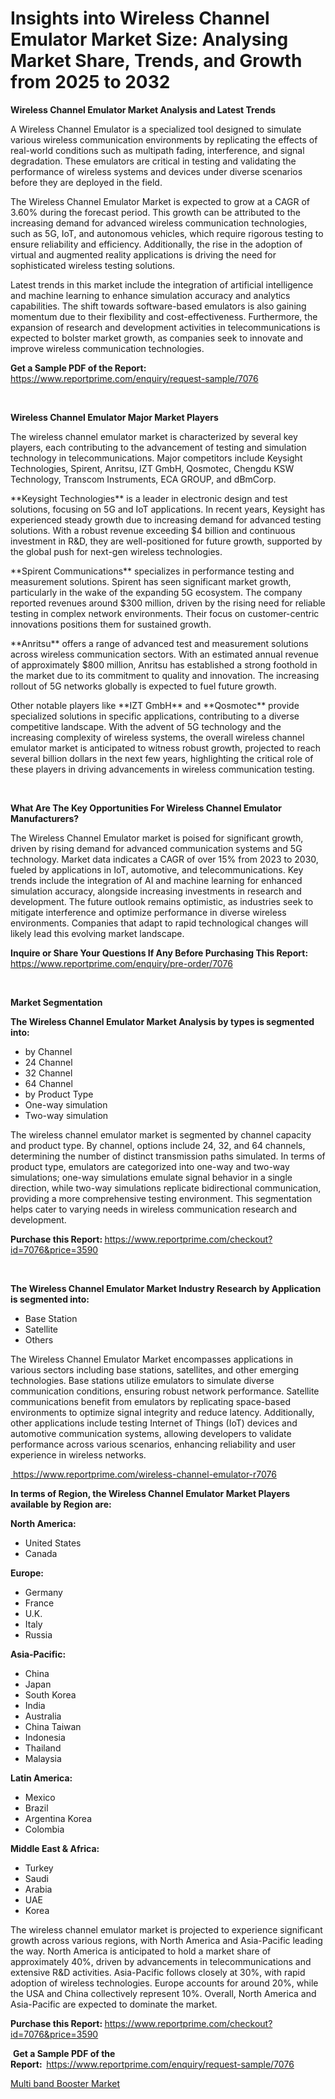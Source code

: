 <p><h1>Insights into Wireless Channel Emulator Market Size: Analysing Market Share, Trends, and Growth from 2025 to 2032</h1></p><p><strong>Wireless Channel Emulator Market Analysis and Latest Trends</strong></p>
<p><p>A Wireless Channel Emulator is a specialized tool designed to simulate various wireless communication environments by replicating the effects of real-world conditions such as multipath fading, interference, and signal degradation. These emulators are critical in testing and validating the performance of wireless systems and devices under diverse scenarios before they are deployed in the field.</p><p>The Wireless Channel Emulator Market is expected to grow at a CAGR of 3.60% during the forecast period. This growth can be attributed to the increasing demand for advanced wireless communication technologies, such as 5G, IoT, and autonomous vehicles, which require rigorous testing to ensure reliability and efficiency. Additionally, the rise in the adoption of virtual and augmented reality applications is driving the need for sophisticated wireless testing solutions.</p><p>Latest trends in this market include the integration of artificial intelligence and machine learning to enhance simulation accuracy and analytics capabilities. The shift towards software-based emulators is also gaining momentum due to their flexibility and cost-effectiveness. Furthermore, the expansion of research and development activities in telecommunications is expected to bolster market growth, as companies seek to innovate and improve wireless communication technologies.</p></p>
<p><strong>Get a Sample PDF of the Report:&nbsp;</strong> <a href="https://www.reportprime.com/enquiry/request-sample/7076?utm_campaign=2641&utm_medium=2&utm_source=Github&utm_content=ia&utm_term=19032025&utm_id=wireless-channel-emulator">https://www.reportprime.com/enquiry/request-sample/7076</a></p>
<p>&nbsp;</p>
<p><strong>Wireless Channel Emulator Major Market Players</strong></p>
<p><p>The wireless channel emulator market is characterized by several key players, each contributing to the advancement of testing and simulation technology in telecommunications. Major competitors include Keysight Technologies, Spirent, Anritsu, IZT GmbH, Qosmotec, Chengdu KSW Technology, Transcom Instruments, ECA GROUP, and dBmCorp.</p><p>**Keysight Technologies** is a leader in electronic design and test solutions, focusing on 5G and IoT applications. In recent years, Keysight has experienced steady growth due to increasing demand for advanced testing solutions. With a robust revenue exceeding $4 billion and continuous investment in R&D, they are well-positioned for future growth, supported by the global push for next-gen wireless technologies.</p><p>**Spirent Communications** specializes in performance testing and measurement solutions. Spirent has seen significant market growth, particularly in the wake of the expanding 5G ecosystem. The company reported revenues around $300 million, driven by the rising need for reliable testing in complex network environments. Their focus on customer-centric innovations positions them for sustained growth.</p><p>**Anritsu** offers a range of advanced test and measurement solutions across wireless communication sectors. With an estimated annual revenue of approximately $800 million, Anritsu has established a strong foothold in the market due to its commitment to quality and innovation. The increasing rollout of 5G networks globally is expected to fuel future growth.</p><p>Other notable players like **IZT GmbH** and **Qosmotec** provide specialized solutions in specific applications, contributing to a diverse competitive landscape. With the advent of 5G technology and the increasing complexity of wireless systems, the overall wireless channel emulator market is anticipated to witness robust growth, projected to reach several billion dollars in the next few years, highlighting the critical role of these players in driving advancements in wireless communication testing.</p></p>
<p>&nbsp;</p>
<p><strong>What Are The Key Opportunities For Wireless Channel Emulator Manufacturers?</strong></p>
<p><p>The Wireless Channel Emulator market is poised for significant growth, driven by rising demand for advanced communication systems and 5G technology. Market data indicates a CAGR of over 15% from 2023 to 2030, fueled by applications in IoT, automotive, and telecommunications. Key trends include the integration of AI and machine learning for enhanced simulation accuracy, alongside increasing investments in research and development. The future outlook remains optimistic, as industries seek to mitigate interference and optimize performance in diverse wireless environments. Companies that adapt to rapid technological changes will likely lead this evolving market landscape.</p></p>
<p><strong>Inquire or Share Your Questions If Any Before Purchasing This Report:</strong> <a href="https://www.reportprime.com/enquiry/pre-order/7076?utm_campaign=2641&utm_medium=2&utm_source=Github&utm_content=ia&utm_term=19032025&utm_id=wireless-channel-emulator">https://www.reportprime.com/enquiry/pre-order/7076</a></p>
<p>&nbsp;</p>
<p><strong>Market Segmentation</strong></p>
<p><strong>The Wireless Channel Emulator Market Analysis by types is segmented into:</strong></p>
<p><ul><li>by Channel</li><li>24 Channel</li><li>32 Channel</li><li>64 Channel</li><li>by Product Type</li><li>One-way simulation</li><li>Two-way simulation</li></ul></p>
<p><p>The wireless channel emulator market is segmented by channel capacity and product type. By channel, options include 24, 32, and 64 channels, determining the number of distinct transmission paths simulated. In terms of product type, emulators are categorized into one-way and two-way simulations; one-way simulations emulate signal behavior in a single direction, while two-way simulations replicate bidirectional communication, providing a more comprehensive testing environment. This segmentation helps cater to varying needs in wireless communication research and development.</p></p>
<p><strong>Purchase this Report:&nbsp;</strong><a href="https://www.reportprime.com/checkout?id=7076&price=3590&utm_campaign=2641&utm_medium=2&utm_source=Github&utm_content=ia&utm_term=19032025&utm_id=wireless-channel-emulator">https://www.reportprime.com/checkout?id=7076&price=3590</a></p>
<p>&nbsp;</p>
<p><strong>The Wireless Channel Emulator Market Industry Research by Application is segmented into:</strong></p>
<p><ul><li>Base Station</li><li>Satellite</li><li>Others</li></ul></p>
<p><p>The Wireless Channel Emulator Market encompasses applications in various sectors including base stations, satellites, and other emerging technologies. Base stations utilize emulators to simulate diverse communication conditions, ensuring robust network performance. Satellite communications benefit from emulators by replicating space-based environments to optimize signal integrity and reduce latency. Additionally, other applications include testing Internet of Things (IoT) devices and automotive communication systems, allowing developers to validate performance across various scenarios, enhancing reliability and user experience in wireless networks.</p></p>
<p><a href="https://www.reportprime.com/wireless-channel-emulator-r7076?utm_campaign=2641&utm_medium=2&utm_source=Github&utm_content=ia&utm_term=19032025&utm_id=wireless-channel-emulator">&nbsp;https://www.reportprime.com/wireless-channel-emulator-r7076</a></p>
<p><strong>In terms of Region, the Wireless Channel Emulator Market Players available by Region are:</strong></p>
<p>
    <p> <strong> North America: </strong>
        <ul>
            <li>United States</li>
            <li>Canada</li>
        </ul>
        </p> 
    <p> <strong> Europe: </strong>
        <ul>
            <li>Germany</li>
            <li>France</li>
            <li>U.K.</li>
            <li>Italy</li>
            <li>Russia</li>
        </ul>
        </p> 
    <p> <strong> Asia-Pacific: </strong>
        <ul>
            <li>China</li>
            <li>Japan</li>
            <li>South Korea</li>
            <li>India</li>
            <li>Australia</li>
            <li>China Taiwan</li>
            <li>Indonesia</li>
            <li>Thailand</li>
            <li>Malaysia</li>
        </ul>
        </p> 
    <p> <strong> Latin America: </strong>
        <ul>
            <li>Mexico</li>
            <li>Brazil</li>
            <li>Argentina Korea</li>
            <li>Colombia</li>
        </ul>
        </p> 
    <p> <strong> Middle East & Africa: </strong>
        <ul>
            <li>Turkey</li>
            <li>Saudi</li>
            <li>Arabia</li>
            <li>UAE</li>
            <li>Korea</li>
        </ul>
    </p>
    </p>
<p><p>The wireless channel emulator market is projected to experience significant growth across various regions, with North America and Asia-Pacific leading the way. North America is anticipated to hold a market share of approximately 40%, driven by advancements in telecommunications and extensive R&D activities. Asia-Pacific follows closely at 30%, with rapid adoption of wireless technologies. Europe accounts for around 20%, while the USA and China collectively represent 10%. Overall, North America and Asia-Pacific are expected to dominate the market.</p></p>
<p><strong>Purchase this Report: </strong><a href="https://www.reportprime.com/checkout?id=7076&price=3590&utm_campaign=2641&utm_medium=2&utm_source=Github&utm_content=ia&utm_term=19032025&utm_id=wireless-channel-emulator">https://www.reportprime.com/checkout?id=7076&price=3590</a></p>
<p>&nbsp;<strong>Get a Sample PDF of the Report:&nbsp;&nbsp;</strong><a href="https://www.reportprime.com/enquiry/request-sample/7076?utm_campaign=2641&utm_medium=2&utm_source=Github&utm_content=ia&utm_term=19032025&utm_id=wireless-channel-emulator">https://www.reportprime.com/enquiry/request-sample/7076</a></p>
<p><strong></strong></p>
<p><p><a href="https://github.com/yankimber90yankim/Market-Research-Report-List-1/blob/main/multi-band-booster-market.md?utm_campaign=2641&utm_medium=2&utm_source=Github&utm_content=ia&utm_term=19032025&utm_id=wireless-channel-emulator">Multi band Booster Market</a></p></p>